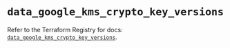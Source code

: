 # `data_google_kms_crypto_key_versions`

Refer to the Terraform Registry for docs: [`data_google_kms_crypto_key_versions`](https://registry.terraform.io/providers/hashicorp/google-beta/6.3.0/docs/data-sources/google_kms_crypto_key_versions).
